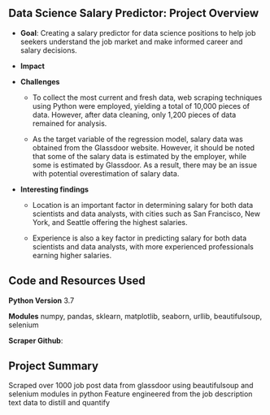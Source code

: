 ## Data Science Salary Predictor: Project Overview
* **Goal**: Creating a salary predictor for data science positions to help job seekers understand the job market and make informed career and salary decisions.

* **Impact**

* **Challenges**
  * To collect the most current and fresh data, web scraping techniques using Python were employed, yielding a total of 10,000 pieces of data. However, after data cleaning, only 1,200 pieces of data remained for analysis.
  
  * As the target variable of the regression model, salary data was obtained from the Glassdoor website. However, it should be noted that some of the salary data is estimated by the employer, while some is estimated by Glassdoor. As a result, there may be an issue with potential overestimation of salary data.

* **Interesting findings**

  * Location is an important factor in determining salary for both data scientists and data analysts, with cities such as San Francisco, New York, and Seattle offering the highest salaries.

  * Experience is also a key factor in predicting salary for both data scientists and data analysts, with more experienced professionals earning higher salaries.


## Code and Resources Used
**Python Version** 3.7

**Modules** numpy, pandas, sklearn, matplotlib, seaborn, urllib, beautifulsoup, selenium

**Scraper Github**: 

## Project Summary

Scraped over 1000 job post data from glassdoor using beautifulsoup and selenium modules in python
Feature engineered from the job description text data to distill and quantify 

